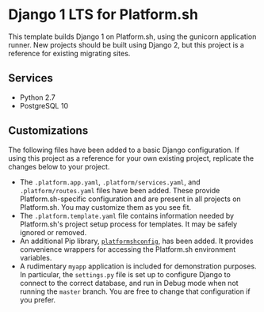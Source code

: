 # Django 1 LTS for Platform.sh

This template builds Django 1 on Platform.sh, using the gunicorn application runner.  New projects should be built using Django 2, but this project is a reference for existing migrating sites.

## Services

* Python 2.7
* PostgreSQL 10

## Customizations

The following files have been added to a basic Django configuration.  If using this project as a reference for your own existing project, replicate the changes below to your project.

* The `.platform.app.yaml`, `.platform/services.yaml`, and `.platform/routes.yaml` files have been added.  These provide Platform.sh-specific configuration and are present in all projects on Platform.sh.  You may customize them as you see fit.
* The `.platform.template.yaml` file contains information needed by Platform.sh's project setup process for templates.  It may be safely ignored or removed.
* An additional Pip library, [`platformshconfig`](https://github.com/platformsh/config-reader-python), has been added.  It provides convenience wrappers for accessing the Platform.sh environment variables.
* A rudimentary `myapp` application is included for demonstration purposes.  In particular, the `settings.py` file is set up to configure Django to connect to the correct database, and run in Debug mode when not running the `master` branch.  You are free to change that configuration if you prefer.

